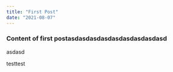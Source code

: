 ```yaml
---
title: "First Post"
date: "2021-08-07"
---
```


### Content of first postasdasdasdasdasdasdasdasdasd

asdasd

testtest
